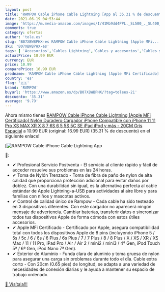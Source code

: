```yaml
---
layout: post
title: 'RAMPOW Cable iPhone Cable Lightning [App al 35.31 % de descuento'
date: 2021-06-19 04:53:44
image: 'https://m.media-amazon.com/images/I/41Mb9dd4PPL._SL500_._SL400_.jpg'
comments: true
category: ofertas
author: 'tole.es'
slug: 'B07XBWBPHX-es RAMPOW Cable iPhone Cable Lightning [Apple MFi...'
sku: 'B07XBWBPHX-es'
tags: [ 'Accesorios','Cables Lightning','Cables y accesorios','Cables y conectores','Informática','ipad','iphone','ipod','rampow', ]
actualPrice: 10.99 EUR
currency: EUR
price: 10.99
comparePrice: 16.99 EUR
prodname: 'RAMPOW Cable iPhone Cable Lightning [Apple MFi Certificado] Nylón Duradero Cargador iPhone Compatible con iPhone 11 11 Pro XS MAX XR X 8 7 6S 6 5 5S 5C SE iPad iPod y más - 20CM  Gris Espacial'
country: 'es'
flag: '🇪🇸'
brand: 'RAMPOW'
buyurl: 'https://www.amazon.es/dp/B07XBWBPHX/?tag=tolees-21'
descuento: '35.31'
average: '9.79'
---
```


Ahora mismo tienes [RAMPOW Cable iPhone Cable Lightning [Apple MFi Certificado] Nylón Duradero Cargador iPhone Compatible con iPhone 11 11 Pro XS MAX XR X 8 7 6S 6 5 5S 5C SE iPad iPod y más - 20CM  Gris Espacial](https://www.amazon.es/dp/B07XBWBPHX/?tag=tolees-21) a 10.99 EUR (original: 16.99 EUR) (35.31 %  de descuento) en el siguiente enlace!

[![RAMPOW Cable iPhone Cable Lightning [App](https://m.media-amazon.com/images/I/41Mb9dd4PPL._SL500_._SL400_.jpg)](https://www.amazon.es/dp/B07XBWBPHX/?tag=tolees-21)

🔎:

- ✔ Profesional Servicio Postventa - El servicio al cliente rápido y fácil de acceder resuelve sus problemas en las 24 horas.
- ✔ Toma de Nylón Trenzado - Toma de fibra de paño de nylon de alta calidad que proporciona protección adicional para evitar daños por doblez. Con una durabilidad sin igual, es la alternativa perfecta al cable estándar de Apple Lightning-a-USB para actividades al aire libre y para familias con niños y mascotas activos.
- ✔ Control de calidad único de Rampow - Cada cable ha sido testeado en 3 dispositivos diferentes. Con este cargador no aparecerá ningún mensaje de advertencia. Cambiar baterías, transferir datos o sincronizar todos tus dispositivos Apple de forma cómoda con estos útiles accesorios.
- ✔ Apple MFi Certificado - Certificado por Apple, asegura compatibilidad total con todos los dispositivos Apple de 8 pins (incluyendo iPhone 5 / 5s / 5c / 6 / 6s / 6 Plus / 6s Plus / 7 / 7 Plus / 8 / 8 Plus / X / XS / XR / XS Max / 11 / 11 Pro, iPad Pro / Air / Air 2 / mini2 / mini3 / 4ª Gen, iPod Touch 5ª / 6ª Gen, iPod Nano 7ª Gen).
- ✔ Exterior de Aluminio - Funda clara de aluminio y toma gruesa de nylon para asegurar una carga sin problemas durante todo el día. Cable extra corto - Con 20cm (0.65 pies) de longitud, se adapta a una variedad de necesidades de conexión diarias y le ayuda a mantener su espacio de trabajo ordenado.

[🛒 Visítala!!!](https://www.amazon.es/dp/B07XBWBPHX/?tag=tolees-21)
